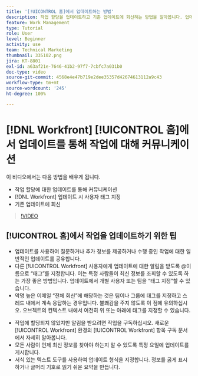```yaml
---
title: '[!UICONTROL 홈]에서 업데이트하는 방법'
description: 작업 할당을 업데이트하고 기존 업데이트에 회신하는 방법을 알아봅니다. 업데이트에 태그를 지정하여 [!DNL Workfront] 사용자에게 커뮤니케이션에 대한 알림을 보냅니다.
feature: Work Management
type: Tutorial
role: User
level: Beginner
activity: use
team: Technical Marketing
thumbnail: 335102.png
jira: KT-8801
exl-id: a63af21e-7646-41b2-97f7-7cbfc7a031b0
doc-type: video
source-git-commit: 4568e4e47b719e2dee35357d42674613112a9c43
workflow-type: tm+mt
source-wordcount: '245'
ht-degree: 100%

---
```


# [!DNL Workfront] [!UICONTROL 홈]에서 업데이트를 통해 작업에 대해 커뮤니케이션

이 비디오에서는 다음 방법을 배우게 됩니다.

* 작업 할당에 대한 업데이트를 통해 커뮤니케이션
* [!DNL Workfront] 업데이트 시 사용자 태그 지정
* 기존 업데이트에 회신

>[!VIDEO](https://video.tv.adobe.com/v/3445284/?quality=12&learn=on&enablevpops&captions=kor)

## [!UICONTROL 홈]에서 작업을 업데이트하기 위한 팁

* 업데이트를 사용하여 질문하거나 추가 정보를 제공하거나 수행 중인 작업에 대한 일반적인 업데이트를 공유합니다.
* 다른 [!UICONTROL Workfront] 사용자에게 업데이트에 대한 알림을 받도록 @이름으로 “태그”를 지정합니다. 이는 특정 사람들이 최신 정보를 조회할 수 있도록 하는 가장 좋은 방법입니다. 업데이트에서 개별 사용자 또는 팀을 “태그 지정”할 수 있습니다.
* 악명 높은 이메일 “전체 회신”에 해당하는 것은 팀이나 그룹에 태그를 지정하고 스레드 내에서 계속 응답하는 경우입니다. 불쾌감을 주지 않도록 이 점에 유의하십시오. 오브젝트의 컨텍스트 내에서 여전히 위 또는 아래에 태그를 지정할 수 있습니다.

<!--
paragraph below needs a hyperlink to an article
-->

* 작업에 할당되지 않았지만 알림을 받으려면 작업을 구독하십시오. 새로운 [!UICONTROL Workfront] 환경의 [!UICONTROL Workfront] 항목 구독 문서에서 자세히 알아봅니다.
* 모든 사람이 언제 최신 정보를 찾아야 하는지 알 수 있도록 특정 요일에 업데이트를 게시합니다.
* 서식 있는 텍스트 도구를 사용하여 업데이트 형식을 지정합니다. 정보를 굵게 표시하거나 글머리 기호로 읽기 쉬운 요약을 만듭니다.

<!--
learn more URLs
-->

